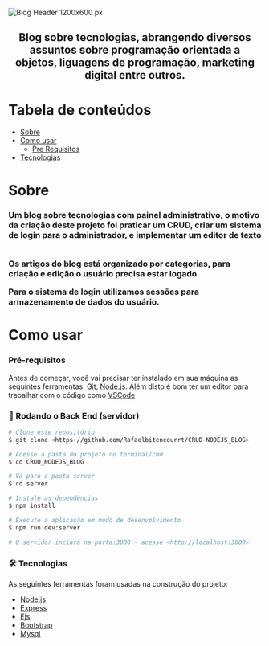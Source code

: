 ![Blog Header 1200x600 px](https://user-images.githubusercontent.com/83886571/143676514-5d91681a-0828-4a7a-a1f9-55231c7b08a6.jpeg)

<h2 align="center">Blog sobre tecnologias, abrangendo diversos assuntos sobre programação orientada a objetos, liguagens de programação, marketing digital entre outros.</h2>

Tabela de conteúdos
=================
<!--ts-->
   * [Sobre](#Sobre)
   * [Como usar](#como-usar)
      * [Pre Requisitos](#pre-requisitos)
   * [Tecnologias](#tecnologias)
<!--te-->

<a id="Sobre"/> <h1>Sobre</h1>

<h3> Um blog sobre tecnologias com  painel administrativo, o motivo da criação deste projeto foi praticar um CRUD, criar um sistema de login para o administrador, e implementar um editor de texto<br><br>
  
  
Os artigos do blog está organizado por categorias, para criação e edição o usuário precisa estar logado.<br>

Para o sistema de login utilizamos sessões para armazenamento de dados do usuário. </h3>

<a id="como-usar"><h1>Como usar</h1>
  ### Pré-requisitos

Antes de começar, você vai precisar ter instalado em sua máquina as seguintes ferramentas:
[Git](https://git-scm.com), [Node.js](https://nodejs.org/en/). 
Além disto é bom ter um editor para trabalhar com o código como [VSCode](https://code.visualstudio.com/)

### 🎲 Rodando o Back End (servidor)

```bash
# Clone este repositório
$ git clone <https://github.com/Rafaelbitencourrt/CRUD-NODEJS_BLOG>

# Acesse a pasta do projeto no terminal/cmd
$ cd CRUD_NODEJS_BLOG

# Vá para a pasta server
$ cd server

# Instale as dependências
$ npm install

# Execute a aplicação em modo de desenvolvimento
$ npm run dev:server

# O servidor inciará na porta:3000 - acesse <http://localhost:3000>
```
  
  ### 🛠 Tecnologias

As seguintes ferramentas foram usadas na construção do projeto:

- [Node.js](https://nodejs.org/en/)
- [Express](https://expressjs.com/pt-br/)
- [Ejs](https://ejs.co/)
- [Bootstrap](https://getbootstrap.com/)
- [Mysql](https://www.mysql.com/products/workbench/)
